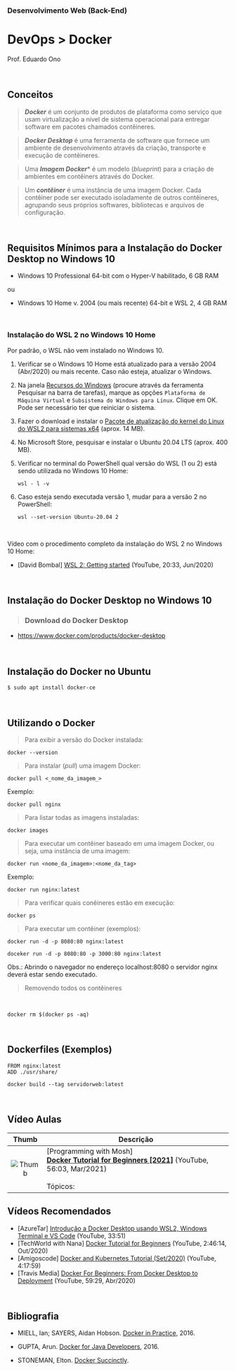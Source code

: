 ### Desenvolvimento Web (Back-End)

 # DevOps > Docker

Prof. Eduardo Ono

<br>

## Conceitos

> ***Docker*** é um conjunto de produtos de plataforma como serviço que usam virtualização a nível de sistema operacional para entregar software em pacotes chamados contêineres.

> ***Docker Desktop*** é uma ferramenta de software que fornece um ambiente de desenvolvimento através da criação, transporte e execução de contêineres.

> Uma ***Imagem Docker**** é um modelo (_blueprint_) para a criação de ambientes em contêiners através do Docker.

> Um ***contêiner*** é uma instância de uma imagem Docker. Cada contêiner pode ser executado isoladamente de outros contêineres, agrupando seus próprios softwares, bibliotecas e arquivos de configuração.

<br>

## Requisitos Mínimos para a Instalação do Docker Desktop no Windows 10

* Windows 10 Professional 64-bit com o Hyper-V habilitado, 6 GB RAM

ou

* Windows 10 Home v. 2004 (ou mais recente) 64-bit e WSL 2, 4 GB RAM

<br>

### Instalação do WSL 2 no Windows 10 Home

Por padrão, o WSL não vem instalado no Windows 10.

1. Verificar se o Windows 10 Home está atualizado para a versão 2004 (Abr/2020) ou mais recente. Caso não esteja, atualizar o Windows.

1. Na janela [Recursos do Windows](recursos-do-windows.png) (procure através da ferramenta Pesquisar na barra de tarefas), marque as opções `Plataforma de Máquina Virtual` e `Subsistema do Windows para Linux`. Clique em OK. Pode ser necessário ter que reiniciar o sistema.

1. Fazer o download e instalar o [Pacote de atualização do kernel do Linux do WSL2 para sistemas x64](https://wslstorestorage.blob.core.windows.net/wslblob/wsl_update_x64.msi) (aprox. 14 MB).

1. No Microsoft Store, pesquisar e instalar o Ubuntu 20.04 LTS (aprox. 400 MB).

1. Verificar no terminal do PowerShell qual versão do WSL (1 ou 2) está sendo utilizada no Windows 10 Home:
    ```
    wsl - l -v
    ```

1. Caso esteja sendo executada versão 1, mudar para a versão 2 no PowerShell:
    ```
    wsl --set-version Ubuntu-20.04 2
    ```

<br>

Vídeo com o procedimento completo da instalação do WSL 2 no Windows 10 Home:

* [David Bombal] [WSL 2: Getting started](https://www.youtube.com/watch?v=_fntjriRe48) (YouTube, 20:33, Jun/2020)

<br>

## Instalação do Docker Desktop no Windows 10

> ### Download do Docker Desktop

* https://www.docker.com/products/docker-desktop

<br>

## Instalação do Docker no Ubuntu

    $ sudo apt install docker-ce

<br>

## Utilizando o Docker

> Para exibir a versão do Docker instalada:

    docker --version

> Para instalar (_pull_) uma imagem Docker:

    docker pull <_nome_da_imagem_>

Exemplo:

    docker pull nginx

> Para listar todas as imagens instaladas:

    docker images

> Para executar um contêiner baseado em uma imagem Docker, ou seja, uma instância de uma imagem:

    docker run <nome_da_imagem>:<nome_da_tag>

Exemplo:

    docker run nginx:latest

> Para verificar quais conêineres estão em execução:

    docker ps

> Para executar um contêiner (exemplos):

    docker run -d -p 8080:80 nginx:latest

    doceker run -d -p 8080:80 -p 3000:80 nginx:latest

Obs.: Abrindo o navegador no endereço localhost:8080 o servidor nginx deverá estar sendo executado.

> Removendo todos os contêineres
<br>

    docker rm $(docker ps -aq)

<br>

## Dockerfiles (Exemplos)

```
FROM nginx:latest
ADD ./usr/share/
```

    docker build --tag servidorweb:latest

<br>

## Vídeo Aulas

| Thumb | Descrição |
| :-: | ---|
| ![Thumb](https://img.youtube.com/vi/pTFZFxd4hOI/default.jpg) | [Programming with Mosh]<br>[**Docker Tutorial for Beginners [2021]**](https://www.youtube.com/watch?v=pTFZFxd4hOI) (YouTube, 56:03, Mar/2021)<br><br>Tópicos:


## Vídeos Recomendados

* [AzureTar] [Introdução a Docker Desktop usando WSL2, Windows Terminal e VS Code](https://youtu.be/eJQEISCKdos) (YouTube, 33:51)
* [TechWorld with Nana] [Docker Tutorial for Beginners](https://www.youtube.com/watch?v=3c-iBn73dDE) (YouTube, 2:46:14, Out/2020)
* [Amigoscode] [Docker and Kubernetes Tutorial (Set/2020)](https://www.youtube.com/watch?v=bhBSlnQcq2k) (YouTube, 4:17:59)
* [Travis Media] [Docker For Beginners: From Docker Desktop to Deployment](https://www.youtube.com/watch?v=i7ABlHngi1Q) (YouTube, 59:29, Abr/2020)

<br>

## Bibliografia

* MIELL, Ian; SAYERS, Aidan Hobson. [Docker in Practice](https://archive.org/details/DockerInPractice), 2016.

* GUPTA, Arun. [Docker for Java Developers](https://archive.org/details/DockerForJavaDevelopers), 2016.

* STONEMAN, Elton. [Docker Succinctly](https://www.syncfusion.com/ebooks/docker_succinctly).

<br>
